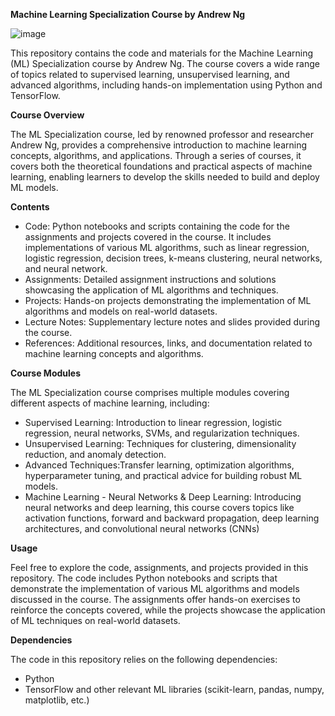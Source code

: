 **Machine Learning Specialization Course by Andrew Ng**

![image](https://github.com/caonhatlinhth/DeepLearning.AI-ML-specialization/assets/62228403/b2ba4d27-f53f-4f3d-8d50-a9d71d92d089)


This repository contains the code and materials for the Machine Learning (ML) Specialization course by Andrew Ng. The course covers a wide range of topics related to supervised learning, unsupervised learning, and advanced algorithms, including hands-on implementation using Python and TensorFlow.

**Course Overview**

The ML Specialization course, led by renowned professor and researcher Andrew Ng, provides a comprehensive introduction to machine learning concepts, algorithms, and applications. Through a series of courses, it covers both the theoretical foundations and practical aspects of machine learning, enabling learners to develop the skills needed to build and deploy ML models.

**Contents**

- Code: Python notebooks and scripts containing the code for the assignments and projects covered in the course. It includes implementations of various ML algorithms, such as linear regression, logistic regression, decision trees, k-means clustering, neural networks, and neural network.
- Assignments: Detailed assignment instructions and solutions showcasing the application of ML algorithms and techniques.
- Projects: Hands-on projects demonstrating the implementation of ML algorithms and models on real-world datasets.
- Lecture Notes: Supplementary lecture notes and slides provided during the course.
- References: Additional resources, links, and documentation related to machine learning concepts and algorithms.

**Course Modules**

The ML Specialization course comprises multiple modules covering different aspects of machine learning, including:
- Supervised Learning: Introduction to linear regression, logistic regression, neural networks, SVMs, and regularization techniques.
- Unsupervised Learning: Techniques for clustering, dimensionality reduction, and anomaly detection.
- Advanced Techniques:Transfer learning, optimization algorithms, hyperparameter tuning, and practical advice for building robust ML models. 
- Machine Learning - Neural Networks & Deep Learning: Introducing neural networks and deep learning, this course covers topics like activation functions, forward and backward propagation, deep learning architectures, and convolutional neural networks (CNNs)

**Usage**

Feel free to explore the code, assignments, and projects provided in this repository. The code includes Python notebooks and scripts that demonstrate the implementation of various ML algorithms and models discussed in the course. The assignments offer hands-on exercises to reinforce the concepts covered, while the projects showcase the application of ML techniques on real-world datasets.

**Dependencies**

The code in this repository relies on the following dependencies:
- Python
- TensorFlow and other relevant ML libraries (scikit-learn, pandas, numpy, matplotlib, etc.)
